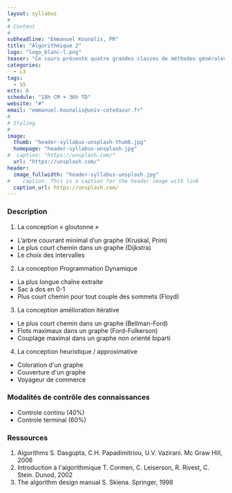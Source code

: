 ```yaml
---
layout: syllabus
#
# Content
#
subheadline: "Emmanuel Kounalis, PR"
title: "Algorithmique 2"
logo: "logo_blanc-l.png"
teaser: "Ce cours présente quatre grandes classes de méthodes générales pour résoudre des problèmes. Ces méthodes sont très puissantes et applicables à de nombreux problèmes d’optimisation. Elles sont la suite des règles fondamentales de l’algorithmique présentées à l’algorithmique I (décroître pour conquérir, transformer pour conquérir, diviser pour conquérir)."
categories:
  - L3
tags:
  - S5
ects: 6
schedule: "18h CM + 36h TD"
website: "#"
email: "emmanuel.kounalis@univ-cotedazur.fr"
#
# Styling
#
image:
  thumb: "header-syllabus-unsplash-thumb.jpg"
  homepage: "header-syllabus-unsplash.jpg"
#  caption: "https://unsplash.com/"
  url: "https://unsplash.com/"
header:
  image_fullwidth: "header-syllabus-unsplash.jpg"
#    caption: This is a caption for the header image with link
  caption_url: https://unsplash.com/  
---
```


###  Description ###

1. La conception « gloutonne »
  - L’arbre couvrant minimal d’un graphe (Kruskal, Prim)
  - Le plus court chemin dans un graphe (Dijkstra)
  - Le choix des intervalles
2. La conception Programmation Dynamique 
  -  La plus longue chaîne extraite 
  -  Sac à dos en 0-1
  - Plus court chemin pour tout couple des sommets (Floyd)
3. La conception amélioration itérative
  - Le plus court chemin dans un graphe (Bellman-Ford)
  - Flots maximaux dans un graphe (Ford-Fulkerson)
  - Couplage maximal dans un graphe non orienté biparti
4. La conception heuristique / approximative 
  - Coloration d'un graphe
  - Couverture d'un graphe
  - Voyageur de commerce

###  Modalités de contrôle des connaissances ###

- Controle continu (40%)
- Controle terminal (60%)

###  Ressources ###

1. Algorithms S. Dasgupta, C.H. Papadimitriou, U.V. Vazirani. Mc Graw Hill, 2006
2. Introduction à l'algorithmique T. Cormen, C. Leiserson, R. Rivest, C. Stein. Dunod, 2002
3. The algorithm design manual S. Skiena. Springer, 1998